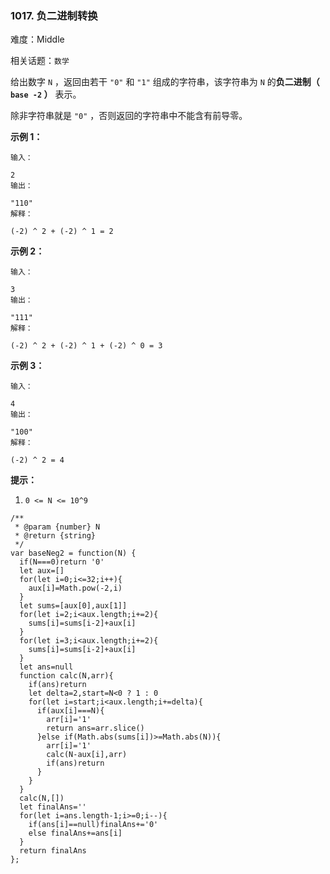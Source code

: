 ### 1017. 负二进制转换

难度：Middle

相关话题：`数学`

给出数字 `N` ，返回由若干 `"0"` 和 `"1"` 组成的字符串，该字符串为  `N` 的**负二进制（ `base -2` ）** 表示。



除非字符串就是 `"0"` ，否则返回的字符串中不能含有前导零。







**示例 1：** 



```
输入：

2
输出：

"110"
解释：

(-2) ^ 2 + (-2) ^ 1 = 2
```


**示例 2：** 



```
输入：

3
输出：

"111"
解释：

(-2) ^ 2 + (-2) ^ 1 + (-2) ^ 0 = 3
```


**示例 3：** 



```
输入：

4
输出：

"100"
解释：

(-2) ^ 2 = 4
```






**提示：** 




1.  `0 <= N <= 10^9` 




```
/**
 * @param {number} N
 * @return {string}
 */
var baseNeg2 = function(N) {
  if(N===0)return '0'
  let aux=[]
  for(let i=0;i<=32;i++){
    aux[i]=Math.pow(-2,i)
  }
  let sums=[aux[0],aux[1]]
  for(let i=2;i<aux.length;i+=2){
    sums[i]=sums[i-2]+aux[i]
  }
  for(let i=3;i<aux.length;i+=2){
    sums[i]=sums[i-2]+aux[i]
  }
  let ans=null
  function calc(N,arr){
    if(ans)return
    let delta=2,start=N<0 ? 1 : 0
    for(let i=start;i<aux.length;i+=delta){
      if(aux[i]===N){ 
        arr[i]='1'
        return ans=arr.slice()
      }else if(Math.abs(sums[i])>=Math.abs(N)){
        arr[i]='1'
        calc(N-aux[i],arr)
        if(ans)return
      }
    }
  }
  calc(N,[])
  let finalAns=''
  for(let i=ans.length-1;i>=0;i--){
    if(ans[i]==null)finalAns+='0'
    else finalAns+=ans[i]
  }
  return finalAns
};
```


